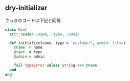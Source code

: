 ## dry-initializer

さっきのコードは下記と同等

```ruby
class User
  attr_reader :name, :type, :admin

  def initialize(name, type = 'customer', admin: false)
    @name  = name
    @type  = type
    @admin = admin

    fail TypeError unless String === @name
  end
end
```
